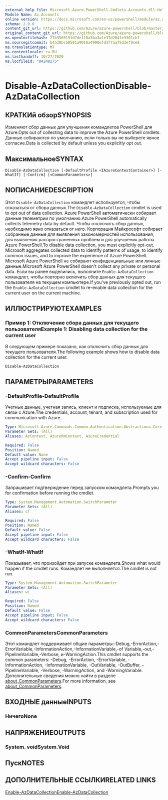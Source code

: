 ```yaml
---
external help file: Microsoft.Azure.PowerShell.Cmdlets.Accounts.dll-Help.xml
Module Name: Az.Accounts
online version: https://docs.microsoft.com/en-us/powershell/module/az.accounts/disable-azdatacollection
schema: 2.0.0
content_git_url: https://github.com/Azure/azure-powershell/blob/master/src/Accounts/Accounts/help/Disable-AzDataCollection.md
original_content_git_url: https://github.com/Azure/azure-powershell/blob/master/src/Accounts/Accounts/help/Disable-AzDataCollection.md
ms.openlocfilehash: 27b3565191d7de110a5ba3a1e37d204fe3301cbf
ms.sourcegitcommit: b4a38bcb0501a9016a4998efd377aa75d3ef9ce8
ms.translationtype: MT
ms.contentlocale: ru-RU
ms.lasthandoff: 10/27/2020
ms.locfileid: "94248275"
---
```

# <span data-ttu-id="ea532-101">Disable-AzDataCollection</span><span class="sxs-lookup"><span data-stu-id="ea532-101">Disable-AzDataCollection</span></span>

## <span data-ttu-id="ea532-102">КРАТКИй обзор</span><span class="sxs-lookup"><span data-stu-id="ea532-102">SYNOPSIS</span></span>
<span data-ttu-id="ea532-103">Изменяют сбор данных для улучшения командлетов PowerShell для Azure.</span><span class="sxs-lookup"><span data-stu-id="ea532-103">Opts out of collecting data to improve the Azure PowerShell cmdlets.</span></span> <span data-ttu-id="ea532-104">Данные собираются по умолчанию, если только вы не выберете явное согласие.</span><span class="sxs-lookup"><span data-stu-id="ea532-104">Data is collected by default unless you explicitly opt out.</span></span>

## <span data-ttu-id="ea532-105">Максимальное</span><span class="sxs-lookup"><span data-stu-id="ea532-105">SYNTAX</span></span>

```
Disable-AzDataCollection [-DefaultProfile <IAzureContextContainer>] [-WhatIf] [-Confirm] [<CommonParameters>]
```

## <span data-ttu-id="ea532-106">NОПИСАНИЕ</span><span class="sxs-lookup"><span data-stu-id="ea532-106">DESCRIPTION</span></span>

<span data-ttu-id="ea532-107">Этот `Disable-AzDataCollection` командлет используется, чтобы отказаться от сбора данных.</span><span class="sxs-lookup"><span data-stu-id="ea532-107">The `Disable-AzDataCollection` cmdlet is used to opt out of data collection.</span></span> <span data-ttu-id="ea532-108">Azure PowerShell автоматически собирает данные телеметрии по умолчанию.</span><span class="sxs-lookup"><span data-stu-id="ea532-108">Azure PowerShell automatically collects telemetry data by default.</span></span> <span data-ttu-id="ea532-109">Чтобы отключить сбор данных, необходимо явно отказаться от него. Корпорация Майкрософт собирает собранные данные для выявления закономерностей использования, для выявления распространенных проблем и для улучшения работы Azure PowerShell.</span><span class="sxs-lookup"><span data-stu-id="ea532-109">To disable data collection, you must explicitly opt-out. Microsoft aggregates collected data to identify patterns of usage, to identify common issues, and to improve the experience of Azure PowerShell.</span></span> <span data-ttu-id="ea532-110">Microsoft Azure PowerShell не собирают конфиденциальные или личные данные.</span><span class="sxs-lookup"><span data-stu-id="ea532-110">Microsoft Azure PowerShell doesn't collect any private or personal data.</span></span> <span data-ttu-id="ea532-111">Если вы ранее выделились, выполните `Enable-AzDataCollection` командлет, чтобы повторно включить сбор данных для текущего пользователя на текущем компьютере.</span><span class="sxs-lookup"><span data-stu-id="ea532-111">If you've previously opted out, run the `Enable-AzDataCollection` cmdlet to re-enable data collection for the current user on the current machine.</span></span>

## <span data-ttu-id="ea532-112">ИЛЛЮСТРИРУЮТ</span><span class="sxs-lookup"><span data-stu-id="ea532-112">EXAMPLES</span></span>

### <span data-ttu-id="ea532-113">Пример 1: Отключение сбора данных для текущего пользователя</span><span class="sxs-lookup"><span data-stu-id="ea532-113">Example 1: Disabling data collection for the current user</span></span>

<span data-ttu-id="ea532-114">В следующем примере показано, как отключить сбор данных для текущего пользователя.</span><span class="sxs-lookup"><span data-stu-id="ea532-114">The following example shows how to disable data collection for the current user.</span></span>

```powershell
Disable-AzDataCollection
```

## <span data-ttu-id="ea532-115">ПАРАМЕТРЫ</span><span class="sxs-lookup"><span data-stu-id="ea532-115">PARAMETERS</span></span>

### <span data-ttu-id="ea532-116">-DefaultProfile</span><span class="sxs-lookup"><span data-stu-id="ea532-116">-DefaultProfile</span></span>

<span data-ttu-id="ea532-117">Учетные данные, учетная запись, клиент и подписка, используемые для связи с Azure.</span><span class="sxs-lookup"><span data-stu-id="ea532-117">The credentials, account, tenant, and subscription used for communication with Azure.</span></span>

```yaml
Type: Microsoft.Azure.Commands.Common.Authentication.Abstractions.Core.IAzureContextContainer
Parameter Sets: (All)
Aliases: AzContext, AzureRmContext, AzureCredential

Required: False
Position: Named
Default value: None
Accept pipeline input: False
Accept wildcard characters: False
```

### <span data-ttu-id="ea532-118">-Confirm</span><span class="sxs-lookup"><span data-stu-id="ea532-118">-Confirm</span></span>

<span data-ttu-id="ea532-119">Запрашивает подтверждение перед запуском командлета.</span><span class="sxs-lookup"><span data-stu-id="ea532-119">Prompts you for confirmation before running the cmdlet.</span></span>

```yaml
Type: System.Management.Automation.SwitchParameter
Parameter Sets: (All)
Aliases: cf

Required: False
Position: Named
Default value: False
Accept pipeline input: False
Accept wildcard characters: False
```

### <span data-ttu-id="ea532-120">-WhatIf</span><span class="sxs-lookup"><span data-stu-id="ea532-120">-WhatIf</span></span>

<span data-ttu-id="ea532-121">Показывает, что произойдет при запуске командлета.</span><span class="sxs-lookup"><span data-stu-id="ea532-121">Shows what would happen if the cmdlet runs.</span></span> <span data-ttu-id="ea532-122">Командлет не выполняется.</span><span class="sxs-lookup"><span data-stu-id="ea532-122">The cmdlet is not run.</span></span>

```yaml
Type: System.Management.Automation.SwitchParameter
Parameter Sets: (All)
Aliases: wi

Required: False
Position: Named
Default value: False
Accept pipeline input: False
Accept wildcard characters: False
```

### <span data-ttu-id="ea532-123">CommonParameters</span><span class="sxs-lookup"><span data-stu-id="ea532-123">CommonParameters</span></span>

<span data-ttu-id="ea532-124">Этот командлет поддерживает общие параметры:-Debug,-ErrorAction,-ErrorVariable,-InformationAction,-InformationVariable,-of Variable,-out,-PipelineVariable,-Verbose, и-WarningAction.</span><span class="sxs-lookup"><span data-stu-id="ea532-124">This cmdlet supports the common parameters: -Debug, -ErrorAction, -ErrorVariable, -InformationAction, -InformationVariable, -OutVariable, -OutBuffer, -PipelineVariable, -Verbose, -WarningAction, and -WarningVariable.</span></span> <span data-ttu-id="ea532-125">Дополнительные сведения можно найти в разделе [about_CommonParameters](/powershell/module/microsoft.powershell.core/about/about_commonparameters).</span><span class="sxs-lookup"><span data-stu-id="ea532-125">For more information, see [about_CommonParameters](/powershell/module/microsoft.powershell.core/about/about_commonparameters).</span></span>

## <span data-ttu-id="ea532-126">ВХОДНЫЕ данные</span><span class="sxs-lookup"><span data-stu-id="ea532-126">INPUTS</span></span>

### <span data-ttu-id="ea532-127">Ничего</span><span class="sxs-lookup"><span data-stu-id="ea532-127">None</span></span>

## <span data-ttu-id="ea532-128">НАПРЯЖЕНИЕ</span><span class="sxs-lookup"><span data-stu-id="ea532-128">OUTPUTS</span></span>

### <span data-ttu-id="ea532-129">System. void</span><span class="sxs-lookup"><span data-stu-id="ea532-129">System.Void</span></span>

## <span data-ttu-id="ea532-130">Пуск</span><span class="sxs-lookup"><span data-stu-id="ea532-130">NOTES</span></span>

## <span data-ttu-id="ea532-131">ДОПОЛНИТЕЛЬНЫЕ ССЫЛКИ</span><span class="sxs-lookup"><span data-stu-id="ea532-131">RELATED LINKS</span></span>

[<span data-ttu-id="ea532-132">Enable-AzDataCollection</span><span class="sxs-lookup"><span data-stu-id="ea532-132">Enable-AzDataCollection</span></span>](./Enable-AzDataCollection.md)
